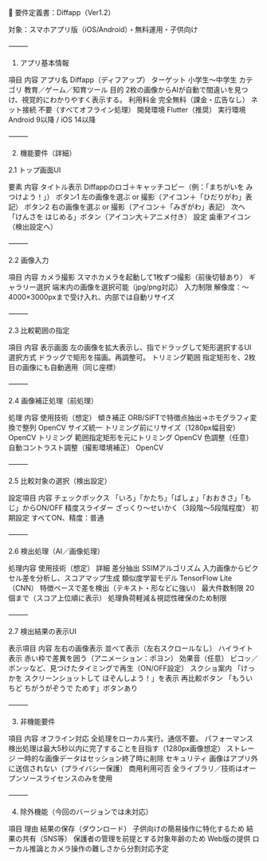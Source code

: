 📄 要件定義書：Diffapp（Ver1.2）

対象：スマホアプリ版（iOS/Android）・無料運用・子供向け

⸻

1. アプリ基本情報

項目 内容
アプリ名 Diffapp（ディフアップ）
ターゲット 小学生〜中学生
カテゴリ 教育／ゲーム／知育ツール
目的 2枚の画像からAIが自動で間違いを見つけ、視覚的にわかりやすく表示する。
利用料金 完全無料（課金・広告なし）
ネット接続 不要（すべてオフライン処理）
開発環境 Flutter（推奨）
実行環境 Android 9以降 / iOS 14以降

⸻

2. 機能要件（詳細）

2.1 トップ画面UI

要素 内容
タイトル表示 Diffappのロゴ＋キャッチコピー（例：「まちがいを みつけよう！」）
ボタン1 左の画像を選ぶ or 撮影（アイコン＋「ひだりがわ」表記）
ボタン2 右の画像を選ぶ or 撮影（アイコン＋「みぎがわ」表記）
次へ 「けんさを はじめる」ボタン（アイコン大＋アニメ付き）
設定 歯車アイコン（検出設定へ）

⸻

2.2 画像入力

項目 内容
カメラ撮影 スマホカメラを起動して1枚ずつ撮影（前後切替あり）
ギャラリー選択 端末内の画像を選択可能（jpg/png対応）
入力制限 解像度：〜4000×3000pxまで受け入れ、内部では自動リサイズ

⸻

2.3 比較範囲の指定

項目 内容
表示画面 左の画像を拡大表示し、指でドラッグして矩形選択するUI
選択方式 ドラッグで矩形を描画。再調整可。
トリミング範囲 指定矩形を、2枚目の画像にも自動適用（同じ座標）

⸻

2.4 画像補正処理（前処理）

処理 内容 使用技術（想定）
傾き補正 ORB/SIFTで特徴点抽出→ホモグラフィ変換で整列 OpenCV
サイズ統一 トリミング前にリサイズ（1280px幅目安） OpenCV
トリミング 範囲指定矩形を元にトリミング OpenCV
色調整（任意） 自動コントラスト調整（撮影環境補正） OpenCV

⸻

2.5 比較対象の選択（検出設定）

設定項目 内容
チェックボックス 「いろ」「かたち」「ばしょ」「おおきさ」「もじ」からON/OFF
精度スライダー ざっくり〜せいかく（3段階〜5段階程度）
初期設定 すべてON、精度：普通

⸻

2.6 検出処理（AI／画像処理）

処理内容 使用技術（想定） 詳細
差分抽出 SSIMアルゴリズム 入力画像からピクセル差を分析し、スコアマップ生成
類似度学習モデル TensorFlow Lite（CNN） 特徴ベースで差を検出（テキスト・形などに強い）
最大件数制限 20個まで（スコア上位順に表示） 処理負荷軽減＆視認性確保のため制限

⸻

2.7 検出結果の表示UI

表示項目 内容
左右の画像表示 並べて表示（左右スクロールなし）
ハイライト表示 赤い枠で差異を囲う（アニメーション：ポヨン）
効果音（任意） ピコッ／ポンッなど、見つけたタイミングで再生（ON/OFF設定）
スクショ案内 「けっかを スクリーンショットして ほぞんしよう！」を表示
再比較ボタン 「もういちど ちがうがぞうで ためす」ボタンあり

⸻

3. 非機能要件

項目 内容
オフライン対応 全処理をローカル実行。通信不要。
パフォーマンス 検出処理は最大5秒以内に完了することを目指す（1280px画像想定）
ストレージ 一時的な画像データはセッション終了時に削除
セキュリティ 画像はアプリ外に送信されない（プライバシー保護）
商用利用可否 全ライブラリ／技術はオープンソースライセンスのみを使用

⸻

4. 除外機能（今回のバージョンでは未対応）

項目 理由
結果の保存（ダウンロード） 子供向けの簡易操作に特化するため
結果の共有（SNS等） 保護者の管理を前提とする対象年齢のため
Web版の提供 ローカル推論とカメラ操作の難しさから分割対応予定
